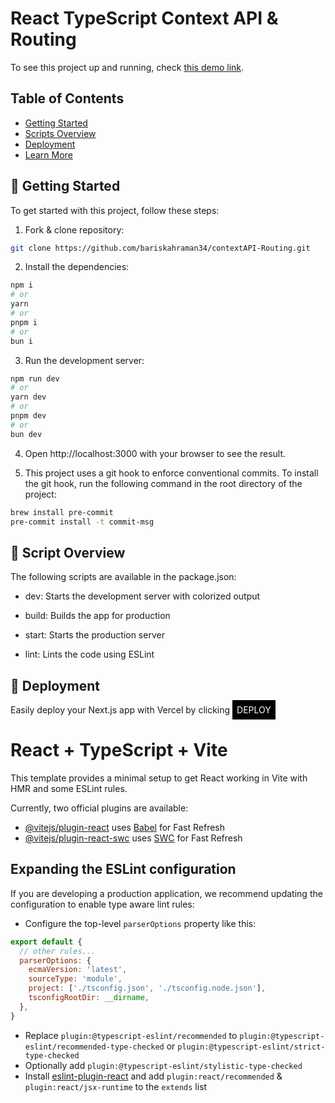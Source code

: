 # React TypeScript Context API & Routing

To see this project up and running, check <a href="https://context-api-routing.vercel.app/" target="_blank" rel="noopener noreferrer">this demo link</a>.

## Table of Contents

- [Getting Started](#-getting-started)
- [Scripts Overview](#-scripts-overview)
- [Deployment](#-deployment)
- [Learn More](#learn-more)

## 🎯 Getting Started

To get started with this project, follow these steps:

1. Fork & clone repository:

```bash
git clone https://github.com/bariskahraman34/contextAPI-Routing.git
```

2. Install the dependencies:

```bash
npm i
# or
yarn
# or
pnpm i
# or
bun i
```

3. Run the development server:

```bash
npm run dev
# or
yarn dev
# or
pnpm dev
# or
bun dev
```

4. Open http://localhost:3000 with your browser to see the result.


5. This project uses a git hook to enforce conventional commits. To install the git hook, run the following command in the root directory of the project:

```bash
brew install pre-commit
pre-commit install -t commit-msg
```
## 📃  Script Overview

The following scripts are available in the package.json:


* dev: Starts the development server with colorized output

* build: Builds the app for production

* start: Starts the production server

* lint: Lints the code using ESLint

## 🚀 Deployment

Easily deploy your Next.js app with Vercel by clicking <a href="https://vercel.com/" target="_blank" rel="noopener noreferrer" style="background:black;padding:7px;color:white;text-decoration:none;">DEPLOY</a>


# React + TypeScript + Vite

This template provides a minimal setup to get React working in Vite with HMR and some ESLint rules.

Currently, two official plugins are available:

- [@vitejs/plugin-react](https://github.com/vitejs/vite-plugin-react/blob/main/packages/plugin-react/README.md) uses [Babel](https://babeljs.io/) for Fast Refresh
- [@vitejs/plugin-react-swc](https://github.com/vitejs/vite-plugin-react-swc) uses [SWC](https://swc.rs/) for Fast Refresh

## Expanding the ESLint configuration

If you are developing a production application, we recommend updating the configuration to enable type aware lint rules:

- Configure the top-level `parserOptions` property like this:

```js
export default {
  // other rules...
  parserOptions: {
    ecmaVersion: 'latest',
    sourceType: 'module',
    project: ['./tsconfig.json', './tsconfig.node.json'],
    tsconfigRootDir: __dirname,
  },
}
```

- Replace `plugin:@typescript-eslint/recommended` to `plugin:@typescript-eslint/recommended-type-checked` or `plugin:@typescript-eslint/strict-type-checked`
- Optionally add `plugin:@typescript-eslint/stylistic-type-checked`
- Install [eslint-plugin-react](https://github.com/jsx-eslint/eslint-plugin-react) and add `plugin:react/recommended` & `plugin:react/jsx-runtime` to the `extends` list
